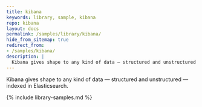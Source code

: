 ```yaml
---
title: kibana
keywords: library, sample, kibana
repo: kibana
layout: docs
permalink: /samples/library/kibana/
hide_from_sitemap: true
redirect_from:
- /samples/kibana/
description: |
  Kibana gives shape to any kind of data — structured and unstructured — indexed in Elasticsearch.
---
```


Kibana gives shape to any kind of data — structured and unstructured — indexed in Elasticsearch.


{% include library-samples.md %}
